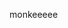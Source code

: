 monkeeeee

<!---
marcatron/marcatron is a ✨ special ✨ repository because its `README.md` (this file) appears on your GitHub profile.
You can click the Preview link to take a look at your changes.
--->
